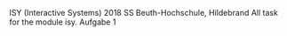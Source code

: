 ISY (Interactive Systems) 2018 SS Beuth-Hochschule, Hildebrand
All task for the module isy.
Aufgabe 1
